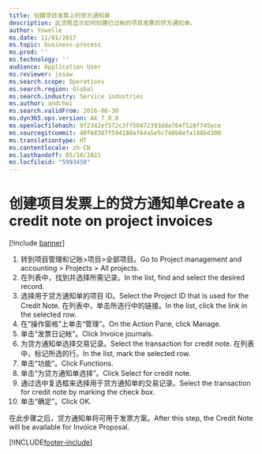 ```yaml
---
title: 创建项目发票上的贷方通知单
description: 此流程显示如何创建已过帐的项目发票的贷方通知单。
author: Yowelle
ms.date: 11/01/2017
ms.topic: business-process
ms.prod: ''
ms.technology: ''
audience: Application User
ms.reviewer: josaw
ms.search.scope: Operations
ms.search.region: Global
ms.search.industry: Service industries
ms.author: andchoi
ms.search.validFrom: 2016-06-30
ms.dyn365.ops.version: AX 7.0.0
ms.openlocfilehash: 9f2342ef572c3ff50472393dde764f528f745ece
ms.sourcegitcommit: 40f68387f594180af64a5e5c748b6efa188bd300
ms.translationtype: HT
ms.contentlocale: zh-CN
ms.lasthandoff: 05/10/2021
ms.locfileid: "5993450"
---
```

# <a name="create-a-credit-note-on-project-invoices"></a><span data-ttu-id="f7761-103">创建项目发票上的贷方通知单</span><span class="sxs-lookup"><span data-stu-id="f7761-103">Create a credit note on project invoices</span></span>

[!include [banner](../../includes/banner.md)]

1. <span data-ttu-id="f7761-104">转到项目管理和记账>项目>全部项目。</span><span class="sxs-lookup"><span data-stu-id="f7761-104">Go to Project management and accounting > Projects > All projects.</span></span> 
2. <span data-ttu-id="f7761-105">在列表中，找到并选择所需记录。</span><span class="sxs-lookup"><span data-stu-id="f7761-105">In the list, find and select the desired record.</span></span> 
3. <span data-ttu-id="f7761-106">选择用于贷方通知单的项目 ID。</span><span class="sxs-lookup"><span data-stu-id="f7761-106">Select the Project ID that is used for the Credit Note.</span></span> <span data-ttu-id="f7761-107">在列表中，单击所选行中的链接。</span><span class="sxs-lookup"><span data-stu-id="f7761-107">In the list, click the link in the selected row.</span></span> 
4. <span data-ttu-id="f7761-108">在“操作窗格”上单击“管理”。</span><span class="sxs-lookup"><span data-stu-id="f7761-108">On the Action Pane, click Manage.</span></span> 
5. <span data-ttu-id="f7761-109">单击“发票日记帐”。</span><span class="sxs-lookup"><span data-stu-id="f7761-109">Click Invoice journals.</span></span> 
6. <span data-ttu-id="f7761-110">为贷方通知单选择交易记录。</span><span class="sxs-lookup"><span data-stu-id="f7761-110">Select the transaction for credit note.</span></span> <span data-ttu-id="f7761-111">在列表中，标记所选的行。</span><span class="sxs-lookup"><span data-stu-id="f7761-111">In the list, mark the selected row.</span></span> 
7. <span data-ttu-id="f7761-112">单击“功能”。</span><span class="sxs-lookup"><span data-stu-id="f7761-112">Click Functions.</span></span> 
8. <span data-ttu-id="f7761-113">单击“为贷方通知单选择”。</span><span class="sxs-lookup"><span data-stu-id="f7761-113">Click Select for credit note.</span></span> 
9. <span data-ttu-id="f7761-114">通过选中复选框来选择用于贷方通知单的交易记录。</span><span class="sxs-lookup"><span data-stu-id="f7761-114">Select the transaction for credit note by marking the check box.</span></span>
10. <span data-ttu-id="f7761-115">单击“确定”。</span><span class="sxs-lookup"><span data-stu-id="f7761-115">Click OK.</span></span> 

<span data-ttu-id="f7761-116">在此步骤之后，贷方通知单将可用于发票方案。</span><span class="sxs-lookup"><span data-stu-id="f7761-116">After this step, the Credit Note will be available for Invoice Proposal.</span></span>


[!INCLUDE[footer-include](../../includes/footer-banner.md)]